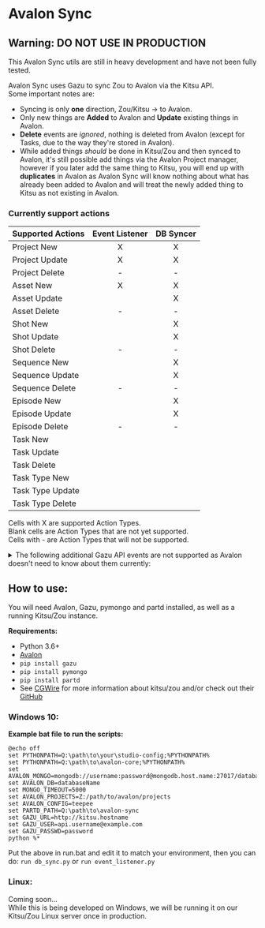 # Avalon Sync

## Warning: DO NOT USE IN PRODUCTION
This Avalon Sync utils are still in heavy development and have not been fully tested.


Avalon Sync uses Gazu to sync Zou to Avalon via the Kitsu API.  
Some important notes are:  
* Syncing is only **one** direction, Zou/Kitsu -> to Avalon.  
* Only new things are **Added** to Avalon and **Update** existing things in Avalon.
* **Delete** events are *ignored*, nothing is deleted from Avalon (except for Tasks, 
due to the way they're stored in Avalon).
* While added things *should* be done in Kitsu/Zou and then synced to Avalon, it's 
still possible add things via the Avalon Project manager, however if you later add 
the same thing to Kitsu, you will end up with **duplicates** in Avalon as Avalon 
Sync will know nothing about what has already been added to Avalon and will treat 
the newly added thing to Kitsu as not existing in Avalon.  


### Currently support actions


| Supported Actions | Event Listener | DB Syncer |
| ------ | :------: | :------: |
| Project New | X | X |
| Project Update | X | X |
| Project Delete | - | - |
| Asset New | X | X |
| Asset Update |  | X |
| Asset Delete | - | - |
| Shot New |  | X |
| Shot Update |  | X |
| Shot Delete | - | - |
| Sequence New |  | X |
| Sequence Update |  | X |
| Sequence Delete | - | - |
| Episode New |  | X |
| Episode Update |  | X |
| Episode Delete | - | - |
| Task New |  |  |
| Task Update |  |  |
| Task Delete |  |  |
| Task Type New |  |  |
| Task Type Update |  |  |
| Task Type Delete |  |  |

Cells with X are supported Action Types.  
Blank cells are Action Types that are not yet supported.  
Cells with - are Action Types that will not be supported.  

<details>
<summary>
The following additional Gazu API events are not supported as Avalon doesn't need to know about them currently:
</summary>



- Breakdown  
- Tasks  
- Comments  
- Previews
- Playlists
- People
- Asset Type
- Task Status
- Task
- Settings
- Custom Actions


</details>

## How to use:

You will need Avalon, Gazu, pymongo and partd installed, as well as a running Kitsu/Zou instance.

**Requirements:** 
- Python 3.6+  
- [Avalon](https://getavalon.github.io)  
- `pip install gazu`  
- `pip install pymongo`  
- `pip install partd`  
- See [CGWire](https://www.cg-wire.com/) for more information about kitsu/zou and/or check out their [GitHub](https://github.com/cgwire)  



### Windows 10:

**Example bat file to run the scripts:**  

```
@echo off
set PYTHONPATH=Q:\path\to\your\studio-config;%PYTHONPATH%
set PYTHONPATH=Q:\path\to\avalon-core;%PYTHONPATH%
set AVALON_MONGO=mongodb://username:password@mongodb.host.name:27017/databaseName
set AVALON_DB=databaseName
set MONGO_TIMEOUT=5000
set AVALON_PROJECTS=Z:/path/to/avalon/projects
set AVALON_CONFIG=teepee
set PARTD_PATH=Q:\path\to\avalon-sync
set GAZU_URL=http://kitsu.hostname
set GAZU_USER=api.username@example.com
set GAZU_PASSWD=password
python %*

```
Put the above in run.bat and edit it to match your environment, then you can do: `run db_sync.py` or `run event_listener.py`

### Linux:
Coming soon...  
While this is being developed on Windows, we will be running it on our Kitsu/Zou Linux server once in production.



